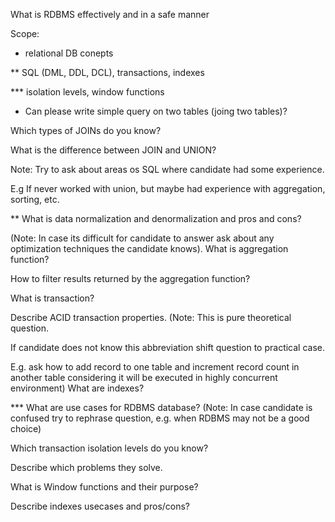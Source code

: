 What is RDBMS effectively and in a safe manner

Scope:
* relational DB conepts

** SQL (DML, DDL, DCL), transactions, indexes

*** isolation levels, window functions

* Can please write simple query on two tables (joing two tables)? 

Which types of JOINs do you know?

What is the difference between JOIN and UNION?

Note: Try to ask about areas os SQL where candidate had some experience. 

E.g If never worked with union, but maybe had experience with aggregation, sorting, etc.

** What is data normalization and denormalization and pros and cons? 

(Note: In case its difficult for candidate to answer ask about any  optimization techniques the candidate knows). 
What is aggregation function? 

How to filter results returned by the aggregation function?

What is transaction? 

Describe ACID transaction properties. (Note: This is pure theoretical question.

If candidate does not know this abbreviation shift question to practical case.

E.g. ask how to add record to one table and increment record count in another table considering it will be executed in highly concurrent environment) What are indexes? 

*** What are use cases for RDBMS database? (Note: In case candidate is confused try to rephrase question, e.g. when RDBMS may not be a good choice)

Which transaction isolation levels do you know? 

Describe which problems they solve.

What is Window functions and their purpose?

Describe indexes usecases and pros/cons?